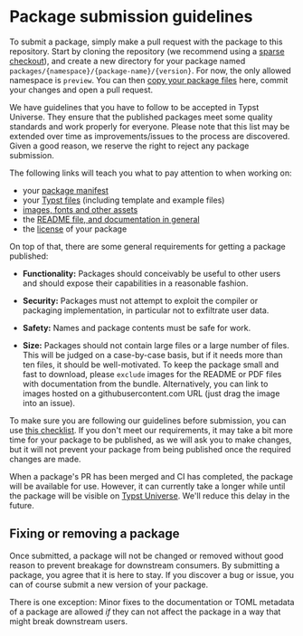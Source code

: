 # Package submission guidelines

To submit a package, simply make a pull request with the package to this
repository. Start by cloning the repository (we recommend using a [sparse
checkout][sparse-checkout]), and create a new directory for your package named
`packages/{namespace}/{package-name}/{version}`. For now, the only allowed
namespace is `preview`. You can then [copy your package files][copy] here,
commit your changes and open a pull request.

We have guidelines that you have to follow to be accepted in Typst Universe.
They ensure that the published packages meet some quality standards and work
properly for everyone. Please note that this list may be extended over time as
improvements/issues to the process are discovered. Given a good reason, we
reserve the right to reject any package submission.

The following links will teach you what to pay attention to when working on:

- your [package manifest][manifest]
- your [Typst files][typst] (including template and example files)
- [images, fonts and other assets][resources]
- the [README file, and documentation in general][documentation]
- the [license] of your package

On top of that, there are some general requirements for getting a package
published:

- **Functionality:** Packages should conceivably be useful to other users and
  should expose their capabilities in a reasonable fashion.

- **Security:** Packages must not attempt to exploit the compiler or packaging
  implementation, in particular not to exfiltrate user data.

- **Safety:** Names and package contents must be safe for work.

- **Size:** Packages should not contain large files or a large number of files.
  This will be judged on a case-by-case basis, but if it needs more than ten
  files, it should be well-motivated. To keep the package small and fast to
  download, please `exclude` images for the README or PDF files with
  documentation from the bundle. Alternatively, you can link to images hosted on
  a githubusercontent.com URL (just drag the image into an issue).

To make sure you are following our guidelines before submission, you can use
[this checklist][checklist]. If you don't meet our requirements, it may take a
bit more time for your package to be published, as we will ask you to make
changes, but it will not prevent your package from being published once the
required changes are made.

When a package's PR has been merged and CI has completed, the package will be
available for use. However, it can currently take a longer while until the
package will be visible on [Typst Universe][universe]. We'll reduce this delay
in the future.

## Fixing or removing a package

Once submitted, a package will not be changed or removed without good reason to
prevent breakage for downstream consumers. By submitting a package, you agree
that it is here to stay. If you discover a bug or issue, you can of course
submit a new version of your package.

There is one exception: Minor fixes to the documentation or TOML metadata of a
package are allowed _if_ they can not affect the package in a way that might
break downstream users.

[sparse-checkout]: tips.md#sparse-checkout-of-the-repository
[copy]: tips.md#what-to-commit-what-to-exclude
[manifest]: manifest.md
[typst]: typst.md
[resources]: resources.md
[documentation]: documentation.md
[license]: licensing.md
[checklist]: checklist.md
[universe]: https://typst.app/universe/
